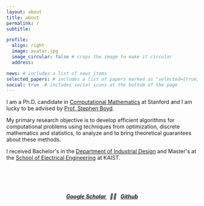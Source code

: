 ```yaml
---
layout: about
title: about
permalink: /
subtitle: 

profile:
  align: right
  image: avatar.jpg
  image_circular: false # crops the image to make it circular
  address: 

news: # includes a list of news items
selected_papers: # includes a list of papers marked as "selected={true}"
social: true  # includes social icons at the bottom of the page
---
```


I am a Ph.D. candidate in <a href="https://icme.stanford.edu" target="_blank">Computational Mathematics</a> at Stanford and I am lucky to be advised by <a href="https://stanford.edu/~boyd/" target="_blank">Prof. Stephen Boyd</a>. 


My primary research objective is to develop efficient algorithms for computational problems using techniques from optimization, discrete mathematics and statistics, to analyze and to bring theoretical guarantees about these methods.


I received Bachelor's in the <a
href="http://id.kaist.ac.kr/index.php?document_srl=21142&mid=rnews"
target="_blank">Department of Industrial Design</a> and Master's at the <a
href="https://ee.kaist.ac.kr/?language=en" target="_blank">School of Electrical
Engineering</a> at KAIST.



<br />
<br />
<br />



##### <center><strong><a href="https://scholar.google.com/citations?user={{ site.scholar_userid }}" target="_blank" title="Google Scholar"> Google Scholar </a></strong> &nbsp;  💙💛 &nbsp;  <strong><a rel="noopener" href="https://github.com/{{ site.github_username }}" target="_blank" title="GitHub"> Github </a></strong></center>
